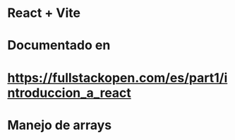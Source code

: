 # React + Vite
# Documentado en 
# https://fullstackopen.com/es/part1/introduccion_a_react

# Manejo de arrays







